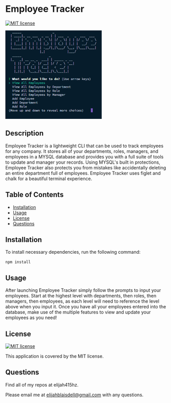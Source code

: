# Employee Tracker
[![MIT license](https://img.shields.io/badge/License-MIT-blue.svg)](https://lbesson.mit-license.org/)

![Screenshot](assets/screenshot.png)
## Description
Employee Tracker is a lightweight CLI that can be used to track employees for any company. It stores all of your departments, roles, managers, and employees in a MYSQL database and provides you with a full suite of tools to update and manager your records. Using MYSQL's built in protections, Employee Tracker also protects you from mistakes like accidentally deleting an entire department full of employees. Employee Tracker uses figlet and chalk for a beautiful terminal experience.

## Table of Contents
* [Installation](#Installation)
* [Usage](#Usage)
* [License](#License)
* [Questions](#Questions)

## Installation
To install necessary dependencies, run the following command:
```
npm install
``` 

## Usage
After launching Employee Tracker simply follow the prompts to input your employees. Start at the highest level with departments, then roles, then managers, then employees, as each level will need to reference the level above when you input it. Once you have all your employees entered into the database, make use of the multiple features to view and update your employees as you need!

## License
[![MIT license](https://img.shields.io/badge/License-MIT-blue.svg)](https://lbesson.mit-license.org/) 

This application is covered by the MIT license.

## Questions
Find all of my repos at elijah415hz. 

Please email me at elijahblaisdell@gmail.com with any questions.
